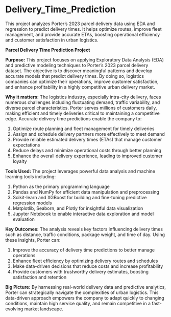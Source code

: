 # Delivery_Time_Prediction
This project analyzes Porter’s 2023 parcel delivery data using EDA and regression to predict delivery times. It helps optimize routes, improve fleet management, and provide accurate ETAs, boosting operational efficiency and customer satisfaction in urban logistics.

**Parcel Delivery Time Prediction Project**

**Purpose:**
This project focuses on applying Exploratory Data Analysis (EDA) and predictive modeling techniques to Porter’s 2023 parcel delivery dataset. The objective is to discover meaningful patterns and develop accurate models that predict delivery times. By doing so, logistics companies can optimize their operations, improve customer satisfaction, and enhance profitability in a highly competitive urban delivery market.

**Why it matters:**
The logistics industry, especially intra-city delivery, faces numerous challenges including fluctuating demand, traffic variability, and diverse parcel characteristics. Porter serves millions of customers daily, making efficient and timely deliveries critical to maintaining a competitive edge. Accurate delivery time predictions enable the company to:
1. Optimize route planning and fleet management for timely deliveries
2. Assign and schedule delivery partners more effectively to meet demand
3. Provide reliable estimated delivery times (ETAs) that manage customer expectations
4. Reduce delays and minimize operational costs through better planning
5. Enhance the overall delivery experience, leading to improved customer loyalty

**Tools Used:**
The project leverages powerful data analysis and machine learning tools including:
1. Python as the primary programming language
2. Pandas and NumPy for efficient data manipulation and preprocessing
3. Scikit-learn and XGBoost for building and fine-tuning predictive regression models
4. Matplotlib, Seaborn, and Plotly for insightful data visualization
5. Jupyter Notebook to enable interactive data exploration and model evaluation

**Key Outcomes:**
The analysis reveals key factors influencing delivery times such as distance, traffic conditions, package weight, and time of day. Using these insights, Porter can:
1. Improve the accuracy of delivery time predictions to better manage operations
2. Enhance fleet efficiency by optimizing delivery routes and schedules
3. Make data-driven decisions that reduce costs and increase profitability
4. Provide customers with trustworthy delivery estimates, boosting satisfaction and retention

**Big Picture:**
By harnessing real-world delivery data and predictive analytics, Porter can strategically navigate the complexities of urban logistics. This data-driven approach empowers the company to adapt quickly to changing conditions, maintain high service quality, and remain competitive in a fast-evolving market landscape.
